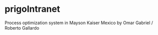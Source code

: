 # prigoIntranet
Process optimization system in Mayson Kaiser Mexico by Omar Gabriel / Roberto Gallardo
